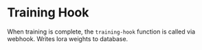 # Training Hook

When training is complete, the `training-hook` function is called via webhook.
Writes lora weights to database.

